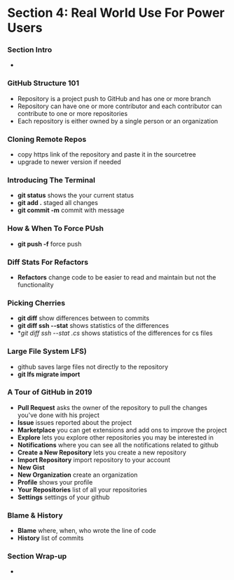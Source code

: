 # Section 4: Real World Use For Power Users

### Section Intro
+ 

### GitHub Structure 101
+ Repository is a project push to GitHub and has one or more branch
+ Repository can have one or more contributor and each contributor can contribute to one or more repositories
+ Each repository is either owned by a single person or an organization

### Cloning Remote Repos
+ copy https link of the repository and paste it in the sourcetree
+ upgrade to newer version if needed

### Introducing The Terminal
+ **git status** shows the your current status
+ **git add .** staged all changes
+ **git commit -m** commit with message

### How & When To Force PUsh
+ **git push -f** force push

### Diff Stats For Refactors
+ **Refactors** change code to be easier to read and maintain but not the functionality

### Picking Cherries
+ **git diff** show differences between to commits
+ **git diff ssh --stat** shows statistics of the differences
+ **git diff ssh --stat *.cs** shows statistics of the differences for cs files

### Large File System LFS)
+ github saves large files not directly to the repository
+ **git lfs migrate import**

### A Tour of GitHub in 2019
+ **Pull Request** asks the owner of the repository to pull the changes you've done with his project
+ **Issue** issues reported about the project
+ **Marketplace** you can get extensions and add ons to improve the project
+ **Explore** lets you explore other repositories you may be interested in
+ **Notifications** where you can see all the notifications related to github
+ **Create a New Repository** lets you create a new repository
+ **Import Repository** import repository to your account
+ **New Gist**
+ **New Organization** create an organization
+ **Profile** shows your profile
+ **Your Repositories** list of all your repositories
+ **Settings** settings of your github

### Blame & History
+ **Blame** where, when, who wrote the line of code
+ **History** list of commits

### Section Wrap-up
+ 
